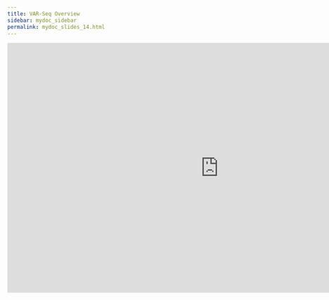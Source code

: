 ```yaml
---
title: VAR-Seq Overview
sidebar: mydoc_sidebar
permalink: mydoc_slides_14.html 
---
```


<iframe src="https://docs.google.com/presentation/d/1iLwq7saLcFQ50VNmnZ-p6v3FEg9nJH_XdZE_3skhCqs/embed?start=false&loop=false&delayms=60000" frameborder="0" width="960" height="569" allowfullscreen="true" mozallowfullscreen="true" webkitallowfullscreen="true"></iframe>
